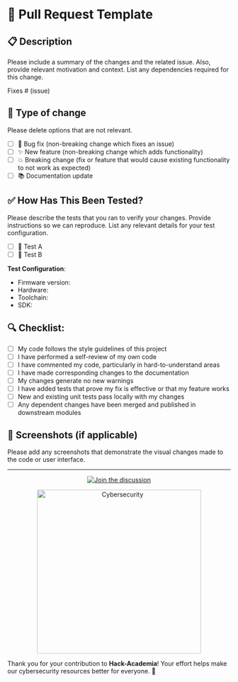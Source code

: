 # 🚀 Pull Request Template

## 📋 Description

Please include a summary of the changes and the related issue. Also, provide relevant motivation and context. List any dependencies required for this change.

Fixes # (issue)

## 🔄 Type of change

Please delete options that are not relevant.

- [ ] 🐛 Bug fix (non-breaking change which fixes an issue)
- [ ] ✨ New feature (non-breaking change which adds functionality)
- [ ] 💥 Breaking change (fix or feature that would cause existing functionality to not work as expected)
- [ ] 📚 Documentation update

## ✅ How Has This Been Tested?

Please describe the tests that you ran to verify your changes. Provide instructions so we can reproduce. List any relevant details for your test configuration.

- [ ] 🧪 Test A
- [ ] 🧪 Test B

**Test Configuration**:
* Firmware version:
* Hardware:
* Toolchain:
* SDK:

## 🔍 Checklist:

- [ ] My code follows the style guidelines of this project
- [ ] I have performed a self-review of my own code
- [ ] I have commented my code, particularly in hard-to-understand areas
- [ ] I have made corresponding changes to the documentation
- [ ] My changes generate no new warnings
- [ ] I have added tests that prove my fix is effective or that my feature works
- [ ] New and existing unit tests pass locally with my changes
- [ ] Any dependent changes have been merged and published in downstream modules

## 📸 Screenshots (if applicable)

Please add any screenshots that demonstrate the visual changes made to the code or user interface.

---

<div align="center">
  
[![Join the discussion](https://img.shields.io/badge/Join-Discussion-blue)](https://github.com/Hunterdii/Hack-Academia/discussions)


</div>
<p align="center">
  <img src="https://images.unsplash.com/photo-1519575706483-221027bfbb31?q=80&w=2071&auto=format&fit=crop&ixlib=rb-4.0.3&ixid=M3wxMjA3fDB8MHxwaG90by1wYWdlfHx8fGVufDB8fHx8fA%3D%3D" alt="Cybersecurity" width="370" />
</p>

Thank you for your contribution to **Hack-Academia**! Your effort helps make our cybersecurity resources better for everyone. 🎉
